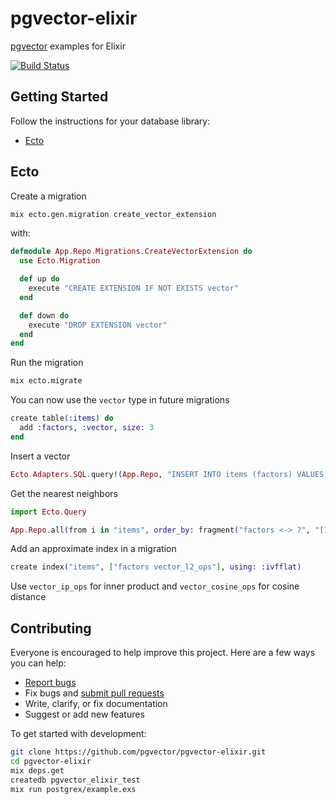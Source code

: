 # pgvector-elixir

[pgvector](https://github.com/pgvector/pgvector) examples for Elixir

[![Build Status](https://github.com/pgvector/pgvector-elixir/workflows/build/badge.svg?branch=master)](https://github.com/pgvector/pgvector-elixir/actions)

## Getting Started

Follow the instructions for your database library:

- [Ecto](#ecto)

## Ecto

Create a migration

```sh
mix ecto.gen.migration create_vector_extension
```

with:

```elixir
defmodule App.Repo.Migrations.CreateVectorExtension do
  use Ecto.Migration

  def up do
    execute "CREATE EXTENSION IF NOT EXISTS vector"
  end

  def down do
    execute "DROP EXTENSION vector"
  end
end
```

Run the migration

```sh
mix ecto.migrate
```

You can now use the `vector` type in future migrations

```elixir
create table(:items) do
  add :factors, :vector, size: 3
end
```

Insert a vector

```elixir
Ecto.Adapters.SQL.query!(App.Repo, "INSERT INTO items (factors) VALUES ('[1,2,3]')")
```

Get the nearest neighbors

```elixir
import Ecto.Query

App.Repo.all(from i in "items", order_by: fragment("factors <-> ?", "[1,2,3]"), limit: 5, select: i.id)
```

Add an approximate index in a migration

```elixir
create index("items", ["factors vector_l2_ops"], using: :ivfflat)
```

Use `vector_ip_ops` for inner product and `vector_cosine_ops` for cosine distance

## Contributing

Everyone is encouraged to help improve this project. Here are a few ways you can help:

- [Report bugs](https://github.com/pgvector/pgvector-elixir/issues)
- Fix bugs and [submit pull requests](https://github.com/pgvector/pgvector-elixir/pulls)
- Write, clarify, or fix documentation
- Suggest or add new features

To get started with development:

```sh
git clone https://github.com/pgvector/pgvector-elixir.git
cd pgvector-elixir
mix deps.get
createdb pgvector_elixir_test
mix run postgrex/example.exs
```

